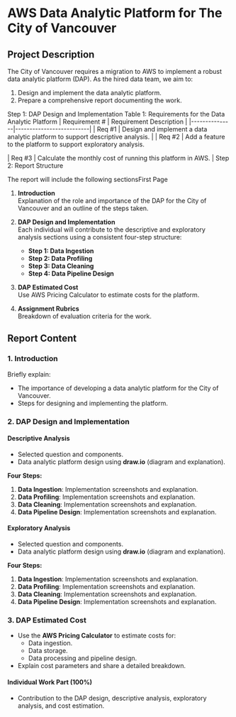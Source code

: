 # AWS Data Analytic Platform for The City of Vancouver

## Project Description

The City of Vancouver requires a migration to AWS to implement a robust data analytic platform (DAP). As the hired data team, we aim to:

1. Design and implement the data analytic platform.
2. Prepare a comprehensive report documenting the work.

Step 1: DAP Design and Implementation
 Table 1: Requirements for the Data Analytic Platform
| Requirement # | Requirement Description |
|---------------|--------------------------|
| Req #1        | Design and implement a data analytic platform to support descriptive analysis. |
| Req #2        | Add a feature to the platform to support exploratory analysis. 

| Req #3        | Calculate the monthly cost of running this platform in AWS. |
Step 2: Report Structure

The report will include the following sectionsFirst Page
1. **Introduction**  
   Explanation of the role and importance of the DAP for the City of Vancouver and an outline of the steps taken.

2. **DAP Design and Implementation**  
   Each individual will contribute to the descriptive and exploratory analysis sections using a consistent four-step structure:
   - **Step 1: Data Ingestion**
   - **Step 2: Data Profiling**
   - **Step 3: Data Cleaning**
   - **Step 4: Data Pipeline Design**

3. **DAP Estimated Cost**  
   Use AWS Pricing Calculator to estimate costs for the platform.

4. **Assignment Rubrics**  
   Breakdown of evaluation criteria for the work.

## Report Content

### 1. Introduction
Briefly explain:
- The importance of developing a data analytic platform for the City of Vancouver.
- Steps for designing and implementing the platform.

### 2. DAP Design and Implementation

#### Descriptive Analysis
- Selected question and components.
- Data analytic platform design using **draw.io** (diagram and explanation).
  
**Four Steps:**
1. **Data Ingestion**: Implementation screenshots and explanation.
2. **Data Profiling**: Implementation screenshots and explanation.
3. **Data Cleaning**: Implementation screenshots and explanation.
4. **Data Pipeline Design**: Implementation screenshots and explanation.

#### Exploratory Analysis
- Selected question and components.
- Data analytic platform design using **draw.io** (diagram and explanation).
  
**Four Steps:**
1. **Data Ingestion**: Implementation screenshots and explanation.
2. **Data Profiling**: Implementation screenshots and explanation.
3. **Data Cleaning**: Implementation screenshots and explanation.
4. **Data Pipeline Design**: Implementation screenshots and explanation.

### 3. DAP Estimated Cost
- Use the **AWS Pricing Calculator** to estimate costs for:
  - Data ingestion.
  - Data storage.
  - Data processing and pipeline design.
- Explain cost parameters and share a detailed breakdown.

#### Individual Work Part (100%)
- Contribution to the DAP design, descriptive analysis, exploratory analysis, and cost estimation.



